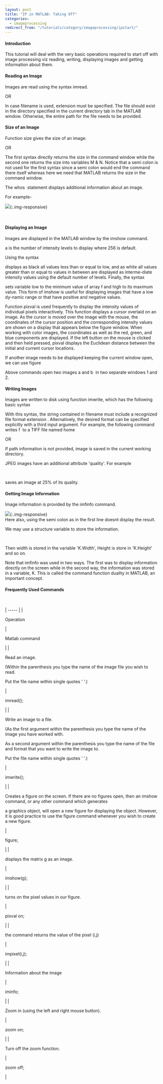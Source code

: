 ```yaml
---
layout: post
title: "IP in MATLAB: Taking Off"
categories:
  - imageprocessing
redirect_from: "/tutorials/category/imageprocessing/ipstart/"
---
```


#### Introduction

This tutorial will deal with the very basic operations required to start off with image processing viz reading, writing, displaying images and getting information about them.

#### Reading an Image

Images are read using the syntax imread.

OR

In case filename is used, extension must be specified. The file should exist in the directory specified in the current directory tab in the MATLAB window. Otherwise, the entire path for the file needs to be provided.

#### Size of an Image

Function size gives the size of an image.

OR

The first syntax directly returns the size in the command window while the second one returns the size into variables M & N. Notice that a semi colon is not used for the first syntax since a semi colon would end the command there itself whereas here we need that MATLAB returns the size in the command window.

The whos  statement displays additional information about an image.

  
For example-

![][1]{:.img-responsive}

 

#### Displaying an Image

Images are displayed in the MATLAB window by the imshow command.

a is the number of intensity levels to display where 256 is default.

Using the syntax

displays as black all values less than or equal to low, and as white all values greater than or equal to values in between are displayed as interme-diate intensity values using the default number of levels. Finally, the syntax

sets variable low to the minimum value of array f and high to its maximum value. This form of imshow is useful for displaying images that have a low dy-namic range or that have positive and negative values.

Function pixval is used frequently to display the intensity values of individual pixels interactively. This function displays a cursor overlaid on an image. As the cursor is moved over the image with the mouse, the coordinates of the cursor position and the corresponding intensity values are shown on a display that appears below the figure window. When working with color images, the coordinates as well as the red, green, and blue components are displayed. If the left button on the mouse is clicked and then held pressed, pixval displays the Euclidean distance between the initial and current cursor locations.

If another image needs to be displayed keeping the current window open,  
we can use figure

Above commands open two images a and b  in two separate windows 1 and 2.

#### Writing Images

Images are written to disk using function imwrite, which has the following basic syntax

With this syntax, the string contained in filename must include a recognized file format extension . Alternatively, the desired format can be specified explicitly with a third input argument. For example, the following command writes f  to a TIFF file named home

OR

If path information is not provided, image is saved in the current working directory.

JPEG images have an additional attribute 'quality'. For example

 

saves an image at 25% of its quality.

#### Getting Image Information

Image information is provided by the imfinfo command.

![][2]{:.img-responsive}  
Here also, using the semi colon as in the first line doesnt display the result.

We may use a structure variable to store the information.

 

Then width is stored in the variable 'K.Width', Height is store in 'K.Height' and so on.

Note that imfinfo was used in two ways. The first was to display information directly on the screen while in the second way, the information was stored in a variable, K. This is called the command function duality in MATLAB, an important concept.

#### Frequently Used Commands

 

| ----- |
|

Operation

 |

Matlab command

 |
|

Read an image.

(Within the parenthesis you type the name of the image file you wish to read.

Put the file name within single quotes ' '.)

 |

imread();

 |
|

Write an image to a file.

(As the first argument within the parenthesis you type the name of the image you have worked with.

As a second argument within the parenthesis you type the name of the file and format that you want to write the image to.

Put the file name within single quotes ' '.)

 |

imwrite();

 |
|

Creates a figure on the screen. If there are no figures open, then an imshow command, or any other command which generates

a graphics object, will open a new figure for displaying the object. However, it is good practice to use the figure command whenever you wish to create a new figure.

 |

figure;

 |
|

displays the matrix g as an image.

 |

imshow(g);

 |
|

turns on the pixel values in our figure.

 |

pixval on;

 |
|

the command returns the value of the pixel (i,j)

 |

impixel(i,j);

 |
|

Information about the image

 |

iminfo;

 |
|

Zoom in (using the left and right mouse button).

 |

zoom on;

 |
|

Turn off the zoom function.

 |

zoom off;

 |

 

 

[1]: /img/tutorial/img_processing/ipstart/pic1.PNG
[2]: /img/tutorial/img_processing/ipstart/pic2.PNG
